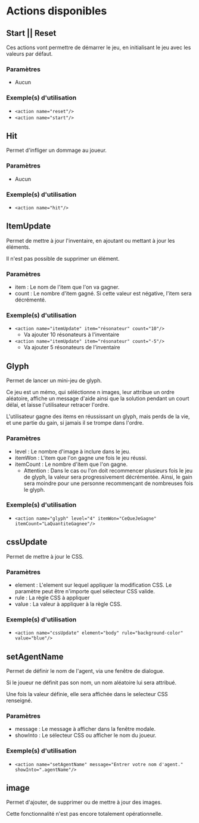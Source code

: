 # Actions disponibles 

## Start || Reset

Ces actions vont permettre de démarrer le jeu, en initialisant le jeu avec les valeurs par défaut.

### Paramètres

- Aucun

### Exemple(s) d'utilisation 

- `<action name="reset"/>`
- `<action name="start"/>`

## Hit

Permet d'infliger un dommage au joueur.

### Paramètres

- Aucun

### Exemple(s) d'utilisation

- `<action name="hit"/>`

## ItemUpdate

Permet de mettre à jour l'inventaire, en ajoutant ou mettant à jour les éléments.

Il n'est pas possible de supprimer un élément.

### Paramètres

- item : Le nom de l'item que l'on va gagner.
- count : Le nombre d'item gagné. Si cette valeur est négative, l'item sera décrémenté.

### Exemple(s) d'utilisation

- `<action name="itemUpdate" item="résonateur" count="10"/>` 
    - Va ajouter 10 résonateurs à l'inventaire
- `<action name="itemUpdate" item="résonateur" count="-5"/>`
    - Va ajouter 5 résonateurs de l'inventaire
    
## Glyph

Permet de lancer un mini-jeu de glyph.

Ce jeu est un mémo, qui séléctionne n images, leur attribue un ordre aléatoire, affiche un message d'aide ainsi que la solution pendant un court délai,
et laisse l'utilisateur retracer l'ordre.

L'utilisateur gagne des items en réussissant un glyph, mais perds de la vie, et une partie du gain, si jamais il se trompe dans l'ordre.

### Paramètres

- level : Le nombre d'image à inclure dans le jeu.
- itemWon : L'item que l'on gagne une fois le jeu réussi.
- itemCount : Le nombre d'item que l'on gagne. 
    - Attention : Dans le cas ou l'on doit recommencer plusieurs fois le jeu de glyph, la valeur sera progressivement décrémentée. Ainsi, le gain sera moindre pour une personne recommençant de nombreuses fois le glyph.

### Exemple(s) d'utilisation

- `<action name="glyph" level="4" itemWon="CeQueJeGagne" itemCount="LaQuantiteGagnee"/>`

## cssUpdate

Permet de mettre à jour le CSS. 

### Paramètres

- element : L'element sur lequel appliquer la modification CSS. Le paramètre peut être n'importe quel sélecteur CSS valide.
- rule : La règle CSS à appliquer
- value : La valeur à appliquer à la règle CSS.

### Exemple(s) d'utilisation

- `<action name="cssUpdate" element="body" rule="background-color" value="blue"/>`

## setAgentName

Permet de définir le nom de l'agent, via une fenêtre de dialogue. 

Si le joueur ne définit pas son nom, un nom aléatoire lui sera attribué.
 
Une fois la valeur définie, elle sera affichée dans le selecteur CSS renseigné.

### Paramètres

- message : Le message à afficher dans la fenêtre modale.
- showInto : Le sélecteur CSS ou afficher le nom du joueur.

### Exemple(s) d'utilisation

- `<action name="setAgentName" message="Entrer votre nom d'agent." showInto=".agentName"/>`

## image

Permet d'ajouter, de supprimer ou de mettre à jour des images.

Cette fonctionnalité n'est pas encore totalement opérationnelle.
